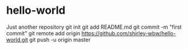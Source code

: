 # hello-world
Just another repository
git init
git add README.md
git commit -m "first commit"
git remote add origin https://github.com/shirley-wbw/hello-world.git
git push -u origin master
